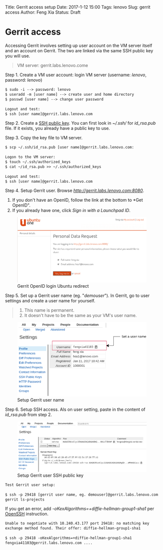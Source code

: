 Title: Gerrit access setup
Date: 2017-1-12 15:00
Tags: lenovo
Slug: gerrit access
Author: Feng Xia
Status: Draft


# Gerrit access

Accessing Gerrit involves setting up user account on the VM server itself and an account on Gerrit. The two are linked via the same SSH public key you will use.

  > VM server: gerrit.labs.lenovo.come
  
Step 1. Create a VM user account: login VM server (username: *lenovo*, password: *lenovo*)

```shell
$ sudo -i --> password: lenovo
$ useradd -m [user name] --> create user and home directory
$ passwd [user name] --> change user password

Logout and test:
$ ssh [user name]@gerrit.labs.lenovo.com
```

Step 2. Create a [SSH public key][4]. You can first look in _~/.ssh/_ for _id\_rsa.pub_ file. If it exists, you already have a public key to use.

[4]: https://help.github.com/articles/connecting-to-github-with-ssh/

Step 3. Copy the key file to VM server.

```shell
$ scp ~/.ssh/id_rsa.pub [user name]@gerrit.labs.lenovo.com:

Logon to the VM server:
$ touch ~/.ssh/authorized_keys
$ cat ~/id_rsa.pub >> ~/.ssh/authorized_keys

Logout and test:
$ ssh [user name]@gerrit.labs.lenovo.com
```

Step 4. Setup Gerrit user. Browse _http://gerrit.labs.lenovo.com:8080_. 

1. If you don't have an OpenID, follow the link at the bottom to *Get OpenID".
2. If you already have one, click _Sign in with a Launchpad ID_.
  
<figure class="row">
    <img class="img-responsive center" src="/images/gerrit%20openid%20ubuntu%20redirect.png" />
    <figcaption>Gerrit OpenID login Ubuntu redirect</figcaption>
</figure>

Step 5. Set up a Gerrit user name (eg. "*demouser*"). In Gerrit, go to user settings and create a user name for yourself. 
  > 1. This name is permanent.
  > 2. It doesn't have to be the same as your VM's user name.
  
<figure class="row">
    <img class="img-responsive center" src="/images/gerrit%20user%20setting%20username.png" />
    <figcaption>Setup Gerrit user name</figcaption>
</figure>

Step 6. Setup SSH access. Als on user setting, paste in the content of _id\_rsa.pub_ from step 2.

<figure class="row">
    <img class="img-responsive center" src="/images/gerrit%20user%20setting%20ssh%20key.png" />
    <figcaption>Setup Gerrit user SSH public key</figcaption>
</figure>

```shell
Test Gerrit user setup:

$ ssh -p 29418 [gerrit user name, eg. demouser]@gerrit.labs.lenovo.com gerrit ls-projects
```

If you get an error, add _-oKexAlgorithms=+diffie-hellman-group1-sha1_ per [OpenSSH][5] instruction.

```shell
Unable to negotiate with 10.240.43.177 port 29418: no matching key exchange method found. Their offer: diffie-hellman-group1-sha1

$ ssh -p 29418 -oKexAlgorithms=+diffie-hellman-group1-sha1 fengxia41103@gerrit.labs.lenovo.com ....
```

[5]: https://www.openssh.com/legacy.html
